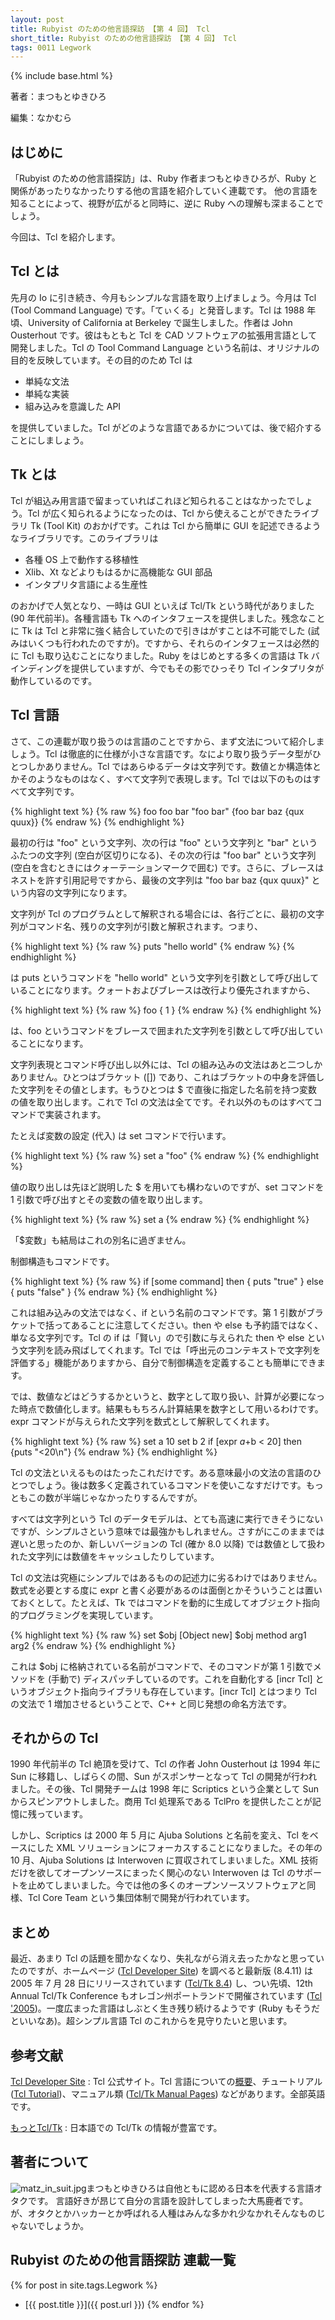 ```yaml
---
layout: post
title: Rubyist のための他言語探訪 【第 4 回】 Tcl
short_title: Rubyist のための他言語探訪 【第 4 回】 Tcl
tags: 0011 Legwork
---
```

{% include base.html %}


著者：まつもとゆきひろ

編集：なかむら

## はじめに

「Rubyist のための他言語探訪」は、Ruby 作者まつもとゆきひろが、Ruby と関係があったりなかったりする他の言語を紹介していく連載です。
他の言語を知ることによって、視野が広がると同時に、逆に Ruby への理解も深まることでしょう。

今回は、Tcl を紹介します。

## Tcl とは

先月の Io に引き続き、今月もシンプルな言語を取り上げましょう。今月は Tcl (Tool Command Language) です。「てぃくる」と発音します。Tcl は 1988 年頃、University of California at Berkeley で誕生しました。作者は John Ousterhout です。彼はもともと Tcl を CAD ソフトウェアの拡張用言語として開発しました。Tcl の Tool Command Language という名前は、オリジナルの目的を反映しています。その目的のため Tcl は

* 単純な文法
* 単純な実装
* 組み込みを意識した API


を提供していました。Tcl がどのような言語であるかについては、後で紹介することにしましょう。

## Tk とは

Tcl が組込み用言語で留まっていればこれほど知られることはなかったでしょう。Tcl が広く知られるようになったのは、Tcl から使えることができたライブラリ Tk (Tool Kit) のおかげです。これは Tcl から簡単に GUI を記述できるようなライブラリです。このライブラリは

* 各種 OS 上で動作する移植性
* Xlib、Xt などよりもはるかに高機能な GUI 部品
* インタプリタ言語による生産性


のおかげで人気となり、一時は GUI といえば Tcl/Tk という時代がありました (90 年代前半)。各種言語も Tk へのインタフェースを提供しました。残念なことに Tk は Tcl と非常に強く結合していたので引きはがすことは不可能でした (試みはいくつも行われたのですが)。ですから、それらのインタフェースは必然的に Tcl も取り込むことになりました。Ruby をはじめとする多くの言語は Tk バインディングを提供していますが、今でもその影でひっそり Tcl インタプリタが動作しているのです。

## Tcl 言語

さて、この連載が取り扱うのは言語のことですから、まず文法について紹介しましょう。Tcl は徹底的に仕様が小さな言語です。なにより取り扱うデータ型がひとつしかありません。Tcl ではあらゆるデータは文字列です。数値とか構造体とかそのようなものはなく、すべて文字列で表現します。Tcl では以下のものはすべて文字列です。

{% highlight text %}
{% raw %}
 foo
 foo bar
 "foo bar"
 {foo bar baz {qux quux}}
{% endraw %}
{% endhighlight %}


最初の行は "foo" という文字列、次の行は "foo" という文字列と "bar" というふたつの文字列 (空白が区切りになる)、その次の行は "foo bar" という文字列 (空白を含むときにはクォーテーションマークで囲む) です。さらに、ブレースはネストを許す引用記号ですから、最後の文字列は "foo bar baz {qux quux}" という内容の文字列になります。

文字列が Tcl のプログラムとして解釈される場合には、各行ごとに、最初の文字列がコマンド名、残りの文字列が引数と解釈されます。つまり、

{% highlight text %}
{% raw %}
 puts "hello world"
{% endraw %}
{% endhighlight %}


は puts というコマンドを "hello world" という文字列を引数として呼び出していることになります。クォートおよびブレースは改行より優先されますから、

{% highlight text %}
{% raw %}
 foo {
   1
 }
{% endraw %}
{% endhighlight %}


は、foo というコマンドをブレースで囲まれた文字列を引数として呼び出していることになります。

文字列表現とコマンド呼び出し以外には、Tcl の組み込みの文法はあと二つしかありません。ひとつはブラケット ([]) であり、これはブラケットの中身を評価した文字列をその値とします。もうひとつは $ で直後に指定した名前を持つ変数の値を取り出します。これで Tcl の文法は全てです。それ以外のものはすべてコマンドで実装されます。

たとえば変数の設定 (代入) は set コマンドで行います。

{% highlight text %}
{% raw %}
 set a "foo"
{% endraw %}
{% endhighlight %}


値の取り出しは先ほど説明した $ を用いても構わないのですが、set コマンドを 1 引数で呼び出すとその変数の値を取り出します。

{% highlight text %}
{% raw %}
 set a
{% endraw %}
{% endhighlight %}


「$変数」も結局はこれの別名に過ぎません。

制御構造もコマンドです。

{% highlight text %}
{% raw %}
 if [some command] then {
   puts "true"
 } else {
   puts "false"
 }
{% endraw %}
{% endhighlight %}


これは組み込みの文法ではなく、if という名前のコマンドです。第 1 引数がブラケットで括ってあることに注意してください。then や else も予約語ではなく、単なる文字列です。Tcl の if は「賢い」ので引数に与えられた then や else という文字列を読み飛ばしてくれます。Tcl では「呼出元のコンテキストで文字列を評価する」機能がありますから、自分で制御構造を定義することも簡単にできます。

では、数値などはどうするかというと、数字として取り扱い、計算が必要になった時点で数値化します。結果ももちろん計算結果を数字として用いるわけです。expr コマンドが与えられた文字列を数式として解釈してくれます。

{% highlight text %}
{% raw %}
 set a 10
 set b 2
 if [expr $a+$b < 20] then {puts "<20\n"}
{% endraw %}
{% endhighlight %}


Tcl の文法といえるものはたったこれだけです。ある意味最小の文法の言語のひとつでしょう。後は数多く定義されているコマンドを使いこなすだけです。もっともこの数が半端じゃなかったりするんですが。

すべては文字列という Tcl のデータモデルは、とても高速に実行できそうにないですが、シンプルさという意味では最強かもしれません。さすがにこのままでは遅いと思ったのか、新しいバージョンの Tcl (確か 8.0 以降) では数値として扱われた文字列には数値をキャッシュしたりしています。

Tcl の文法は究極にシンプルではあるものの記述力に劣るわけではありません。数式を必要とする度に expr と書く必要があるのは面倒とかそういうことは置いておくとして。たとえば、Tk ではコマンドを動的に生成してオブジェクト指向的プログラミングを実現しています。

{% highlight text %}
{% raw %}
 set $obj [Object new]
 $obj method arg1 arg2
{% endraw %}
{% endhighlight %}


これは $obj に格納されている名前がコマンドで、そのコマンドが第 1 引数でメソッドを (手動で) ディスパッチしているのです。これを自動化する [incr Tcl] というオブジェクト指向ライブラリも存在しています。[incr Tcl] とはつまり Tcl の文法で 1 増加させるということで、C++ と同じ発想の命名方法です。

## それからの Tcl

1990 年代前半の Tcl 絶頂を受けて、Tcl の作者 John Ousterhout は 1994 年に Sun に移籍し、しばらくの間、Sun がスポンサーとなって Tcl の開発が行われました。その後、Tcl 開発チームは 1998 年に Scriptics という企業として Sun からスピンアウトしました。商用 Tcl 処理系である TclPro を提供したことが記憶に残っています。

しかし、Scriptics は 2000 年 5 月に Ajuba Solutions と名前を変え、Tcl をベースにした XML ソリューションにフォーカスすることになりました。その年の 10 月、Ajuba Solutions は Interwoven に買収されてしまいました。XML 技術だけを欲してオープンソースにまったく関心のない Interwoven は Tcl のサポートを止めてしまいました。今では他の多くのオープンソースソフトウェアと同様、Tcl Core Team という集団体制で開発が行われています。

## まとめ

最近、あまり Tcl の話題を聞かなくなり、失礼ながら消え去ったかなと思っていたのですが、ホームページ ([Tcl Developer Site](http://www.tcl.tk/)) を調べると最新版 (8.4.11) は 2005 年 7 月 28 日にリリースされています ([Tcl/Tk 8.4](http://www.tcl.tk/software/tcltk/8.4.html)) し、つい先頃、12th Annual Tcl/Tk Conference もオレゴン州ポートランドで開催されています ([Tcl '2005](http://www.tcl.tk/community/tcl2005/))。一度広まった言語はしぶとく生き残り続けるようです (Ruby もそうだといいなあ)。超シンプル言語 Tcl のこれからを見守りたいと思います。

## 参考文献

[Tcl Developer Site](http://www.tcl.tk/)
:  Tcl 公式サイト。Tcl 言語についての[概要](http://www.tcl.tk/about/language.html)、チュートリアル ([Tcl Tutorial](http://www.tcl.tk/man/tcl8.5/tutorial/tcltutorial.html))、マニュアル類 ([Tcl/Tk Manual Pages](http://www.tcl.tk/man/)) などがあります。全部英語です。

[もっとTcl/Tk](http://www.interq.or.jp/japan/s-imai/tcltk/index.html)
:  日本語での Tcl/Tk の情報が豊富です。

## 著者について

![matz_in_suit.jpg]({{site.baseurl}}/images/0011-Legwork/matz_in_suit.jpg)まつもとゆきひろは自他ともに認める日本を代表する言語オタクです。
言語好きが昂じて自分の言語を設計してしまった大馬鹿者です。
が、オタクとかハッカーとか呼ばれる人種はみんな多かれ少なかれそんなものじゃないでしょうか。

## Rubyist のための他言語探訪 連載一覧

{% for post in site.tags.Legwork %}
  - [{{ post.title }}]({{ post.url }})
{% endfor %}



